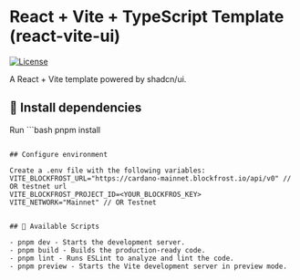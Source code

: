 # React + Vite + TypeScript Template (react-vite-ui)

[![License](https://img.shields.io/badge/license-MIT-blue.svg)](https://github.com/Dan5py/react-vite-ui/blob/main/LICENSE)

A React + Vite template powered by shadcn/ui.

## 🎉 Install dependencies

Run ```bash
      pnpm install
   ```

## Configure environment

Create a .env file with the following variables:
VITE_BLOCKFROST_URL="https://cardano-mainnet.blockfrost.io/api/v0" // OR testnet url
VITE_BLOCKFROST_PROJECT_ID=<YOUR_BLOCKFROS_KEY>
VITE_NETWORK="Mainnet" // OR Testnet


## 📜 Available Scripts

- pnpm dev - Starts the development server.
- pnpm build - Builds the production-ready code.
- pnpm lint - Runs ESLint to analyze and lint the code.
- pnpm preview - Starts the Vite development server in preview mode.
